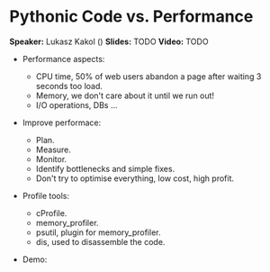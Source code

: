 # Pythonic Code vs. Performance

**Speaker:** Lukasz Kakol ()
**Slides:** TODO
**Video:** TODO

- Performance aspects:
  - CPU time, 50% of web users abandon a page after waiting 3 seconds too load.
  - Memory, we don't care about it until we run out!
  - I/O operations, DBs ...
  
- Improve performace:
  - Plan.
  - Measure.
  - Monitor.
  - Identify bottlenecks and simple fixes.
  - Don't try to optimise everything, low cost, high profit.
  
- Profile tools:
  - cProfile.
  - memory_profiler.
  - psutil, plugin for memory_profiler.
  - dis, used to disassemble the code.
  
- Demo:
  
  
